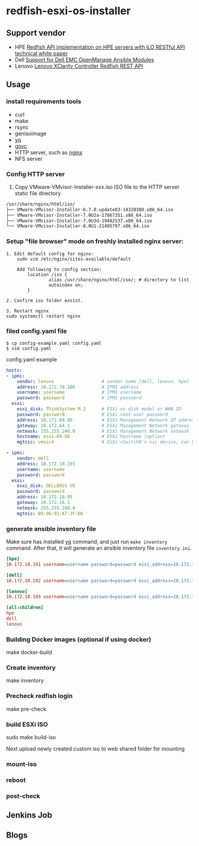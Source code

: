# redfish-esxi-os-installer

## Support vendor

- HPE [Redfish API implementation on HPE servers with iLO RESTful API technical white paper](https://www.hpe.com/psnow/doc/4AA6-1727ENW)
- Dell [Support for Dell EMC OpenManage Ansible Modules](https://www.dell.com/support/kbdoc/zh-hk/000177308/dell-emc-openmanage-ansible-modules)
- Lenovo [Lenovo XClarity Controller Redfish REST API](https://sysmgt.lenovofiles.com/help/index.jsp?topic=%2Fcom.lenovo.systems.management.xcc.doc%2Frest_api.html)

## Usage

### install requirements tools

- curl
- make
- rsync
- genisoimage
- [yq](https://github.com/mikefarah/yq)
- [govc](https://github.com/vmware/govmomi/tree/master/govc)
- HTTP server, such as [nginx](https://www.nginx.com/resources/wiki/start/topics/tutorials/install/)
- NFS server

### Config HTTP server

1. Copy VMware-VMvisor-Installer-xxx.iso ISO file to the HTTP server static file directory.

```bash
/usr/share/nginx/html/iso/
├── VMware-VMvisor-Installer-6.7.0.update03-14320388.x86_64.iso
├── VMware-VMvisor-Installer-7.0U2a-17867351.x86_64.iso
├── VMware-VMvisor-Installer-7.0U3d-19482537.x86_64.iso
└── VMware-VMvisor-Installer-8.0U1-21495797.x86_64.iso
```

### Setup "file browser" mode on freshly installed nginx server:
```
1. Edit default config for nginx:
    sudo vim /etc/nginx/sites-available/default

    Add following to config section:
        location /iso {
                alias /usr/share/nginx/html/iso/; # directory to list
                autoindex on;
        }

2. Confirm iso folder exsist.

3. Restart nginx
sudo systemctl restart nginx
```

### filed config.yaml file

```
$ cp config-example.yaml config.yaml
$ vim config.yaml
```

config.yaml example

```yaml
hosts:
- ipmi:
    vendor: lenovo                  # vendor name [dell, lenovo, hpe]
    address: 10.172.70.186          # IPMI address
    username: username              # IPMI username
    password: password              # IPMI password
  esxi:
    esxi_disk: ThinkSystem M.2      # ESXi os disk model or WWN ID
    password: password              # ESXi root user password
    address: 10.172.69.86           # ESXi Management Network IP address
    gateway: 10.172.64.1            # ESXi Management Network gateway
    netmask: 255.255.240.0          # ESXi Management Network netmask
    hostname: esxi-69-86            # ESXi hostname (option)
    mgtnic: vmnic4                  # ESXi vSwitch0's nic device, can be set to vmnic name or mac address

- ipmi:
    vendor: dell
    address: 10.172.18.191
    username: username
    password: password
  esxi:
    esxi_disk: DELLBOSS VD
    password: password
    address: 10.172.18.95
    gateway: 10.172.16.1
    netmask: 255.255.240.0
    mgtnic: B9:96:91:A7:3F:D6
```

### generate ansible inventory file

Make sure has installed [yq]() command, and just run `make inventory` command. After that, it will generate an ansible inventory file `inventory.ini`.

```ini
[hpe]
10.172.18.191 username=username password=password esxi_address=10.172.18.95 esxi_password=password

[dell]
10.172.18.192 username=username password=password esxi_address=10.172.18.96 esxi_password=password

[lenovo]
10.172.18.193 username=username password=password esxi_address=10.172.18.97 esxi_password=password

[all:children]
hpe
dell
lenovo
```

### Building Docker images (optional if using docker)
make docker-build

### Create inventory
make inventory

### Precheck redfish login

make pre-check

### build ESXi ISO

sudo make build-iso

Next upload newly created custom iso to web shared folder for mounting

### mount-iso

### reboot

### post-check

## Jenkins Job

## Blogs
